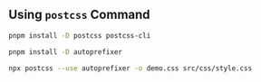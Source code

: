## Using `postcss` Command

```bash
pnpm install -D postcss postcss-cli

pnpm install -D autoprefixer

npx postcss --use autoprefixer -o demo.css src/css/style.css
```

